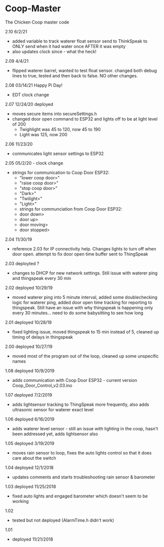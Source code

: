 # Coop-Master
The Chicken Coop master code

2.10 6/2/21
- added variable to track waterer float sensor send to ThinkSpeak to ONLY send when it had water once AFTER it was empty
- also updates clock since - what the heck!

2.09 4/4/21
- flipped waterer barrel, wanted to test float sensor. changed both debug lines to true, tested and then back to false. NO other changes.

2.08 03/14/21 Happy Pi Day!
- EDT clock change

2.07 12/24/20 deployed
- moves secure items into secureSettings.h
- changed door open command to ESP32 and lights off to be at light level of 200
	- Twighlight was 45 to 120, now 45 to 190
	- Light was 125, now 200

2.06 11/23/20
- communicates light sensor settings to ESP32

2.05 05/2/20 - clock change
- strings for communication to Coop Door ESP32:
     - "lower coop door>"
     - "raise coop door>"
     - "stop coop door>"
	 - "Dark>"
	 - "Twilight>"
	 - "Light>"
     - strings for communciation from Coop Door ESP32:
     - door down>
     - door up>
     - door moving>
     - door stopped>

2.04 11/30/19 
- reference 2.03 for IP connectivity help. Changes lights to turn off when door open. attempt to fix door open time buffer sent to ThingSpeak

2.03 deployted ? 
- changes to DHCP for new network settings. Still issue with waterer ping and thingspeak every 30 min

2.02 deployed 10/29/19 
- moved waterer ping into 5 minute interval, added some doublechecking logic for waterer ping, added door open time tracking for reporting to thingspeak. Still have an issue with why thingspeak is happening only every 30 minutes... need to do some babysitting to see how long

2.01 deployed 10/28/19 
- fixed lighting issue, moved thingspeak to 15 min instead of 5, cleaned up timing of delays in thingspeak

2.00 deployed 10/27/19 
- moved most of the program out of the loop, cleaned up some unspecific names

1.08 deployed 10/9/2019 
- adds communication with Coop Door ESP32 - current version Coop_Door_Control_v2.03.ino

1.07 deployed 7/2/2019 
- adds lightsensor tracking to ThingSpeak more frequently, also adds ultrasonic sensor for waterer exact level

1.06 deployed 6/16/2019 
- adds waterer level sensor - still an issue with lighting in the coop, hasn't been addressed yet, adds lightsensor also

1.05 deployed 3/19/2019 
- moves rain sensor to loop, fixes the auto lights control so that it does care about the switch

1.04 deployed 12/1/2018 
- updates comments and starts troubleshooting rain sensor & barometer

1.03 deployed 11/25/2018 
- fixed auto lights and engaged barometer which doesn't seem to be working

1.02 
- tested but not deployed (AlarmTime.h didn't work)

1.01 
- deployed 11/21/2018
